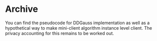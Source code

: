 # Archive

You can find the pseudocode for DDGauss implementation as well as a hypothetical way to make mini-client algorithm instance level client. The privacy accounting for this remains to be worked out.
